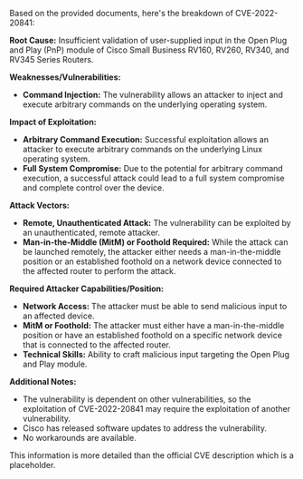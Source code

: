 Based on the provided documents, here's the breakdown of CVE-2022-20841:

**Root Cause:** Insufficient validation of user-supplied input in the Open Plug and Play (PnP) module of Cisco Small Business RV160, RV260, RV340, and RV345 Series Routers.

**Weaknesses/Vulnerabilities:**
*   **Command Injection:** The vulnerability allows an attacker to inject and execute arbitrary commands on the underlying operating system.

**Impact of Exploitation:**
*   **Arbitrary Command Execution:** Successful exploitation allows an attacker to execute arbitrary commands on the underlying Linux operating system.
*   **Full System Compromise:** Due to the potential for arbitrary command execution, a successful attack could lead to a full system compromise and complete control over the device.

**Attack Vectors:**
*   **Remote, Unauthenticated Attack:** The vulnerability can be exploited by an unauthenticated, remote attacker.
*   **Man-in-the-Middle (MitM) or Foothold Required:** While the attack can be launched remotely, the attacker either needs a man-in-the-middle position or an established foothold on a network device connected to the affected router to perform the attack.

**Required Attacker Capabilities/Position:**
*   **Network Access:** The attacker must be able to send malicious input to an affected device.
*   **MitM or Foothold:** The attacker must either have a man-in-the-middle position or have an established foothold on a specific network device that is connected to the affected router.
*   **Technical Skills:** Ability to craft malicious input targeting the Open Plug and Play module.

**Additional Notes:**
*   The vulnerability is dependent on other vulnerabilities, so the exploitation of CVE-2022-20841 may require the exploitation of another vulnerability.
*   Cisco has released software updates to address the vulnerability.
*   No workarounds are available.

This information is more detailed than the official CVE description which is a placeholder.